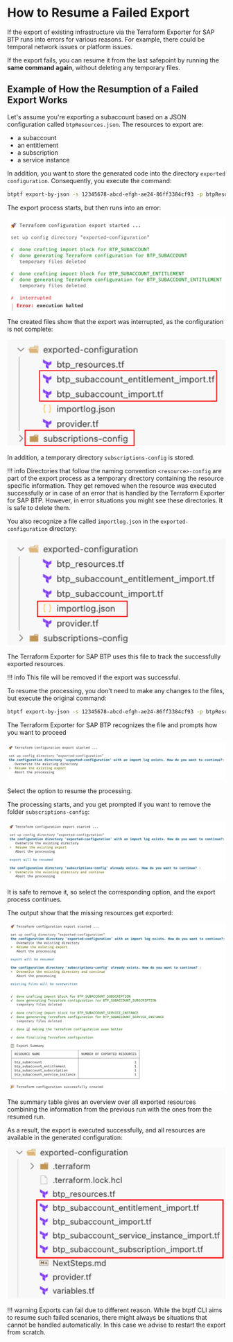 # How to Resume a Failed Export

If the export of existing infrastructure via the Terraform Exporter for SAP BTP runs into errors for various reasons. For example, there could be temporal network issues or platform issues.

If the export fails, you can resume it from the last safepoint by running the **same command again**, without deleting any temporary files.

## Example of How the Resumption of a Failed Export Works

Let's assume you're exporting a subaccount based on a JSON configuration called `btpResources.json`. The resources to export are:

- a subaccount
- an entitlement
- a subscription
- a service instance

In addition, you want to store the generated code into the directory `exported configuration`. Consequently, you execute the command:

```bash
btptf export-by-json -s 12345678-abcd-efgh-ae24-86ff3384cf93 -p btpResources.json -c exported-configuration
```

The export process starts, but then runs into an error:

![Console Output of failed export run](img/export-failed.png)

The created files show that the export was interrupted, as the configuration is not complete:

![Created files after failed export run](img/incomplete-export-files.png)

In addition, a temporary directory `subscriptions-config` is stored.

!!! info
    Directories that follow the naming convention `<resource>-config` are part of the export process as a temporary directory containing the resource specific information. They get removed when the resource was executed successfully or in case of an error that is handled by the Terraform Exporter for SAP BTP. However, in error situations you might see these directories. It is safe to delete them.

You also recognize a file called `importlog.json` in the `exported-configuration` directory:

![File importlog.json as part of failed export run](img/incomplete-export-log.png)

The Terraform Exporter for SAP BTP uses this file to track the successfully exported resources.

!!! info
    This file will be removed if the export was successful.

To resume the processing, you don't need to make any changes to the files, but execute the original command:

```bash
btptf export-by-json -s 12345678-abcd-efgh-ae24-86ff3384cf93 -p btpResources.json -c exported-configuration
```

The Terraform Exporter for SAP BTP recognizes the file and prompts how you want to proceed

![Repeat export - prompt for resume based on log](img/resume-step1.png)

Select the option to resume the processing.

The processing starts, and you get prompted if you want to remove the folder `subscriptions-config`:

![Repeat export - prompt for removing temporary directory](img/resume-step2.png)

It is safe to remove it, so select the corresponding option, and the export process continues.

The output show that the missing resources get exported:

![Repeat export - console output after success](img/resumed-export-result.png)

The summary table gives an overview over all exported resources combining the information from the previous run with the ones from the resumed run.

As a result, the export is executed successfully, and all resources are available in the generated configuration:

![Repeat export - created files](img/resume-result-files.png)

!!! warning
    Exports can fail due to different reason. While the btptf CLI aims to resume such failed scenarios, there might always be situations that cannot be handled automatically. In this case we advise to restart the export from scratch.
